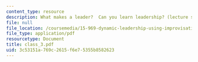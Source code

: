 ```yaml
---
content_type: resource
description: What makes a leader?  Can you learn leadership? (lecture slides)
file: null
file_location: /coursemedia/15-969-dynamic-leadership-using-improvisation-in-business-fall-2004/3c53151a769c2615f6e75355b8582623_class_3.pdf
file_type: application/pdf
resourcetype: Document
title: class_3.pdf
uid: 3c53151a-769c-2615-f6e7-5355b8582623
---
```

